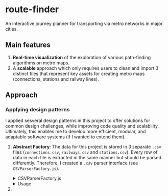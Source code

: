 # route-finder
An interactive journey planner for transporting via metro networks in major cities.

## Main features
1. **Real-time visualization** of the exploration of various path-finding algorithms on metro maps.
2. A **scalable** approach which only requires users to clean and import 3 distinct files that represent key assets for creating metro maps (connections, stations and railway lines).


## Approach
### Applying design patterns
I applied sesveral design patterns in this project to offer solutions for common design challenges, while improving code quality and scalability. Ultimately, this enables me to develop more efficient, modular, and adaptable software systems (if I wanted to extend them).
1. **Abstract Factory**: The data for this project is stored in 3 separate `.csv` files (`connections.csv`, `railways.csv` and `stations.csv`). Every row of data in each file is extracted in the same manner but should be parsed differently. Therefore, I created a `.csv` parser interface (see `CSVParserFactory.js`).
    <br>

    <details>
    <summary>CSVParserFactory.js</summary>

    ```
    class CSVParserFactory {
        constructor(filePath) {
            this.filePath = filePath;
        }

        async parse() {
            // All CSV parsers split their CSV files into rows by the \n symbol.
            const response = await fetch(this.filePath);
            const csvText = await response.text();
            const csvData = csvText.split(/\r\n|\n/).filter(Boolean);
            return csvData;
        }
    }

    export default CSVParserFactory;
    ```

    </details>
   
    <details>
    <summary>Usage</summary>

    ```
    async parseCSVFiles() {
        const stationsCSVParser     = new StationsCSVParser(this.stationsFilePath);
        const connectionsCSVParser  = new ConnectionsCSVParser(this.connectionsFilePath);
        const railwaysCSVParser     = new RailwaysCSVParser(this.railwaysFilePath);
        
        this.stations = await stationsCSVParser.parse(this.stations);
        this.stations = await connectionsCSVParser.parse(this.stations);
        this.railwayLines = await railwaysCSVParser.parse(this.railwayLines);
    }
    ```
    
    </details>

2. 
